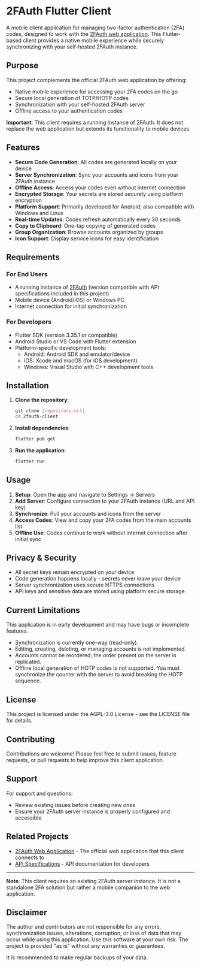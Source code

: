 # 2FAuth Flutter Client

A mobile client application for managing two-factor authentication (2FA) codes, designed to work with the [2FAuth web application](https://github.com/Bubka/2FAuth). This Flutter-based client provides a native mobile experience while securely synchronizing with your self-hosted 2FAuth instance.

## Purpose

This project complements the official 2FAuth web application by offering:

- Native mobile experience for accessing your 2FA codes on the go
- Secure local generation of TOTP/HOTP codes
- Synchronization with your self-hosted 2FAuth server
- Offline access to your authentication codes

**Important**: This client requires a running instance of 2FAuth. It does not replace the web application but extends its functionality to mobile devices.

## Features

- **Secure Code Generation**: All codes are generated locally on your device
- **Server Synchronization**: Sync your accounts and icons from your 2FAuth instance
- **Offline Access**: Access your codes even without internet connection
- **Encrypted Storage**: Your secrets are stored securely using platform encryption
- **Platform Support**: Primarily developed for Android; also compatible with Windows and Linux
- **Real-time Updates**: Codes refresh automatically every 30 seconds
- **Copy to Clipboard**: One-tap copying of generated codes
- **Group Organization**: Browse accounts organized by groups
- **Icon Support**: Display service icons for easy identification

## Requirements

### For End Users

- A running instance of [2FAuth](https://github.com/Bubka/2FAuth) (version compatible with API specifications included in this project)
- Mobile device (Android/iOS) or Windows PC
- Internet connection for initial synchronization

### For Developers

- Flutter SDK (version 3.35.1 or compatible)
- Android Studio or VS Code with Flutter extension
- Platform-specific development tools:
  - Android: Android SDK and emulator/device
  - iOS: Xcode and macOS (for iOS development)
  - Windows: Visual Studio with C++ development tools

## Installation

1. **Clone the repository**:

   ```bash
   git clone [repository-url]
   cd 2fauth-client
   ```

2. **Install dependencies**:

   ```bash
   flutter pub get
   ```

3. **Run the application**:

   ```bash
   flutter run
   ```

## Usage

1. **Setup**: Open the app and navigate to Settings → Servers
2. **Add Server**: Configure connection to your 2FAuth instance (URL and API key)
3. **Synchronize**: Pull your accounts and icons from the server
4. **Access Codes**: View and copy your 2FA codes from the main accounts list
5. **Offline Use**: Codes continue to work without internet connection after initial sync

## Privacy & Security

- All secret keys remain encrypted on your device
- Code generation happens locally - secrets never leave your device
- Server synchronization uses secure HTTPS connections
- API keys and sensitive data are stored using platform secure storage

## Current Limitations

This application is in early development and may have bugs or incomplete features.

- Synchronization is currently one-way (read-only).
- Editing, creating, deleting, or managing accounts is not implemented.
- Accounts cannot be reordered; the order present on the server is replicated.
- Offline local generation of HOTP codes is not supported. You must synchronize the counter with the server to avoid breaking the HOTP sequence.

## License

This project is licensed under the AGPL-3.0 License - see the LICENSE file for details.

## Contributing

Contributions are welcome! Please feel free to submit issues, feature requests, or pull requests to help improve this client application.

## Support

For support and questions:

- Review existing issues before creating new ones
- Ensure your 2FAuth server instance is properly configured and accessible

## Related Projects

- [2FAuth Web Application](https://github.com/Bubka/2FAuth) - The official web application that this client connects to
- [API Specifications](https://github.com/Bubka/2FAuth-API) - API documentation for developers

---

**Note**: This client requires an existing 2FAuth server instance. It is not a standalone 2FA solution but rather a mobile companion to the web application.

## Disclaimer

The author and contributors are not responsible for any errors, synchronization issues, alterations, corruption, or loss of data that may occur while using this application. Use this software at your own risk. The project is provided "as is" without any warranties or guarantees.

It is recommended to make regular backups of your data.

